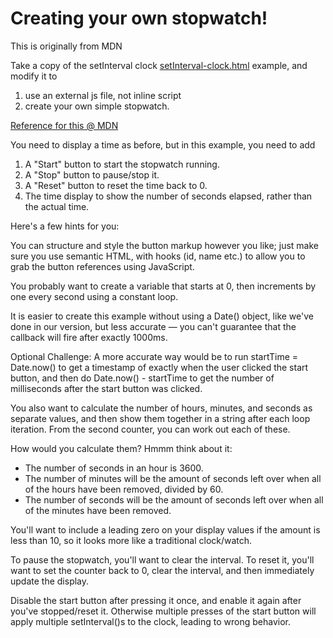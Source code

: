 # Creating your own stopwatch!
This is originally from MDN

Take a copy of the setInterval clock [setInterval-clock.html](setInterval-clock.html) example, and modify it to 
1.  use an external js file, not inline script
2.  create your own simple stopwatch.

[Reference for this @ MDN](https://developer.mozilla.org/en-US/docs/Learn/JavaScript/Asynchronous/Timeouts_and_intervals)

You need to display a time as before, but in this example, you need to add

1. A "Start" button to start the stopwatch running.
1. A "Stop" button to pause/stop it.
1. A "Reset" button to reset the time back to 0.
1.  The time display to show the number of seconds elapsed, rather than the actual time.

Here's a few hints for you:

You can structure and style the button markup however you like; just make sure you use semantic HTML, with hooks (id, name etc.) to allow you to grab the button references using JavaScript.

You probably want to create a variable that starts at 0, then increments by one every second using a constant loop.

It is easier to create this example without using a Date() object, like we've done in our version, but less accurate — you can't guarantee that the callback will fire after exactly 1000ms. 

Optional Challenge:  A more accurate way would be to run startTime = Date.now() to get a timestamp of exactly when the user clicked the start button, and then do Date.now() - startTime to get the number of milliseconds after the start button was clicked.

You also want to calculate the number of hours, minutes, and seconds as separate values, and then show them together in a string after each loop iteration. From the second counter, you can work out each of these.

How would you calculate them? Hmmm think about it:
* The number of seconds in an hour is 3600.
* The number of minutes will be the amount of seconds left over when all of the hours have been removed, divided by 60.
* The number of seconds will be the amount of seconds left over when all of the minutes have been removed.

You'll want to include a leading zero on your display values if the amount is less than 10, so it looks more like a traditional clock/watch.

To pause the stopwatch, you'll want to clear the interval. To reset it, you'll want to set the counter back to 0, clear the interval, and then immediately update the display.

Disable the start button after pressing it once, and enable it again after you've stopped/reset it. Otherwise multiple presses of the start button will apply multiple setInterval()s to the clock, leading to wrong behavior.
